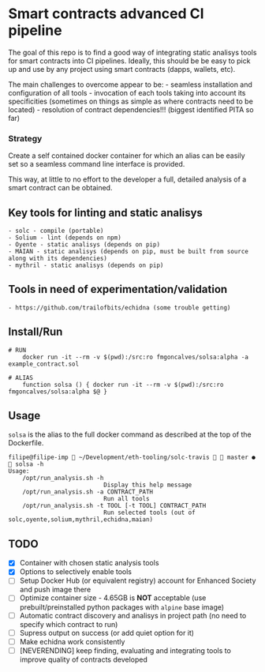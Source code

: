 # Smart contracts advanced CI pipeline

The goal of this repo is to find a good way of integrating static analisys tools for smart contracts into CI pipelines.
Ideally, this should be be easy to pick up and use by any project using smart contracts (dapps, wallets, etc).

The main challenges to overcome appear to be:
    - seamless installation and configuration of all tools
    - invocation of each tools taking into account its specificities (sometimes on things as simple as where contracts need to be located)
    - resolution of contract dependencies!!! (biggest identified PITA so far)

### Strategy

Create a self contained docker container for which an alias can be easily set so a seamless command line interface is provided.

This way, at little to no effort to the developer a full, detailed analysis of a smart contract can be obtained.

## Key tools for linting and static analisys

    - solc - compile (portable)
    - Solium - lint (depends on npm)
    - Oyente - static analisys (depends on pip)
    - MAIAN - static analisys (depends on pip, must be built from source along with its dependencies)
    - mythril - static analisys (depends on pip)

## Tools in need of experimentation/validation

    - https://github.com/trailofbits/echidna (some trouble getting)

## Install/Run

```
# RUN
    docker run -it --rm -v $(pwd):/src:ro fmgoncalves/solsa:alpha -a example_contract.sol

# ALIAS
    function solsa () { docker run -it --rm -v $(pwd):/src:ro fmgoncalves/solsa:alpha $@ }
```

## Usage

`solsa` is the alias to the full docker command as described at the top of the Dockerfile.

```
filipe@filipe-imp  ~/Development/eth-tooling/solc-travis   master ●  solsa -h                        
Usage:
    /opt/run_analysis.sh -h
                           Display this help message
    /opt/run_analysis.sh -a CONTRACT_PATH
                           Run all tools
    /opt/run_analysis.sh -t TOOL [-t TOOL] CONTRACT_PATH
                           Run selected tools (out of solc,oyente,solium,mythril,echidna,maian)
```


## TODO

  - [x] Container with chosen static analysis tools
  - [x] Options to selectively enable tools
  - [ ] Setup Docker Hub (or equivalent registry) account for Enhanced Society and push image there
  - [ ] Optimize container size - 4.65GB is **NOT** acceptable (use prebuilt/preinstalled python packages with `alpine` base image)
  - [ ] Automatic contract discovery and analisys in project path (no need to specify which contract to run)
  - [ ] Supress output on success (or add quiet option for it)
  - [ ] Make echidna work consistently
  - [ ] [NEVERENDING] keep finding, evaluating and integrating tools to improve quality of contracts developed